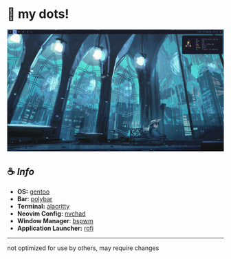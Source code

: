 # 💎 my dots! 
![Screenshot](imgs/screenshot.png)
## ☕  *Info*
- **OS:** [gentoo](https://www.gentoo.org/)
- **Bar**: [polybar](https://github.com/polybar/polybar)
- **Terminal:** [alacritty](https://github.com/alacritty/alacritty)
- **Neovim Config:** [nvchad](https://github.com/NvChad/NvChad)
- **Window Manager**: [bspwm](https://github.com/baskerville/bspwm)
- **Application Launcher:** [rofi](https://github.com/davatorium/rofi)

***
not optimized for use by others, may require changes

